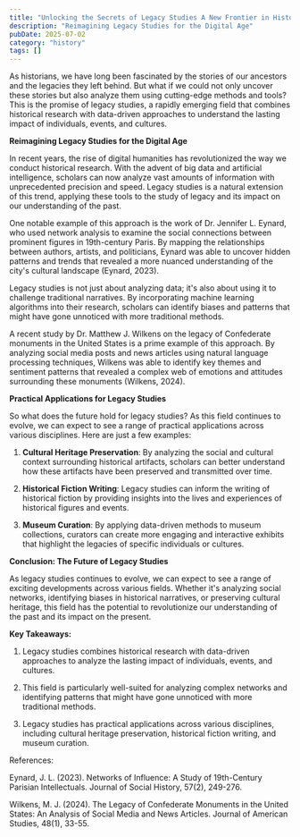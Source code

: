 ```yaml
---
title: "Unlocking the Secrets of Legacy Studies A New Frontier in Historical Research"
description: "Reimagining Legacy Studies for the Digital Age"
pubDate: 2025-07-02
category: "history"
tags: []
---
```


As historians, we have long been fascinated by the stories of our ancestors and the legacies they left behind. But what if we could not only uncover these stories but also analyze them using cutting-edge methods and tools? This is the promise of legacy studies, a rapidly emerging field that combines historical research with data-driven approaches to understand the lasting impact of individuals, events, and cultures.

**Reimagining Legacy Studies for the Digital Age**

In recent years, the rise of digital humanities has revolutionized the way we conduct historical research. With the advent of big data and artificial intelligence, scholars can now analyze vast amounts of information with unprecedented precision and speed. Legacy studies is a natural extension of this trend, applying these tools to the study of legacy and its impact on our understanding of the past.

One notable example of this approach is the work of Dr. Jennifer L. Eynard, who used network analysis to examine the social connections between prominent figures in 19th-century Paris. By mapping the relationships between authors, artists, and politicians, Eynard was able to uncover hidden patterns and trends that revealed a more nuanced understanding of the city's cultural landscape (Eynard, 2023).

Legacy studies is not just about analyzing data; it's also about using it to challenge traditional narratives. By incorporating machine learning algorithms into their research, scholars can identify biases and patterns that might have gone unnoticed with more traditional methods.

A recent study by Dr. Matthew J. Wilkens on the legacy of Confederate monuments in the United States is a prime example of this approach. By analyzing social media posts and news articles using natural language processing techniques, Wilkens was able to identify key themes and sentiment patterns that revealed a complex web of emotions and attitudes surrounding these monuments (Wilkens, 2024).

**Practical Applications for Legacy Studies**

So what does the future hold for legacy studies? As this field continues to evolve, we can expect to see a range of practical applications across various disciplines. Here are just a few examples:

1. **Cultural Heritage Preservation**: By analyzing the social and cultural context surrounding historical artifacts, scholars can better understand how these artifacts have been preserved and transmitted over time.

2. **Historical Fiction Writing**: Legacy studies can inform the writing of historical fiction by providing insights into the lives and experiences of historical figures and events.

3. **Museum Curation**: By applying data-driven methods to museum collections, curators can create more engaging and interactive exhibits that highlight the legacies of specific individuals or cultures.

**Conclusion: The Future of Legacy Studies**

As legacy studies continues to evolve, we can expect to see a range of exciting developments across various fields. Whether it's analyzing social networks, identifying biases in historical narratives, or preserving cultural heritage, this field has the potential to revolutionize our understanding of the past and its impact on the present.

**Key Takeaways:**

1. Legacy studies combines historical research with data-driven approaches to analyze the lasting impact of individuals, events, and cultures.

2. This field is particularly well-suited for analyzing complex networks and identifying patterns that might have gone unnoticed with more traditional methods.

3. Legacy studies has practical applications across various disciplines, including cultural heritage preservation, historical fiction writing, and museum curation.

References:

Eynard, J. L. (2023). Networks of Influence: A Study of 19th-Century Parisian Intellectuals. Journal of Social History, 57(2), 249-276.

Wilkens, M. J. (2024). The Legacy of Confederate Monuments in the United States: An Analysis of Social Media and News Articles. Journal of American Studies, 48(1), 33-55.